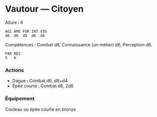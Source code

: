 # Vautour — Citoyen

Allure : 6

	AGI	ÂME	FOR	INT	VIG
	d6	d6	d8	d6	d8

Compétences : Combat d6, Connaissance (un métier) d6, Perception d6.

	PAR	RES
	5	6

### Actions
- Dague : Combat d6, d8+d4
- Épée courte : Combat d6, 2d6.

### Équipement

Couteau ou épée courte en bronze
